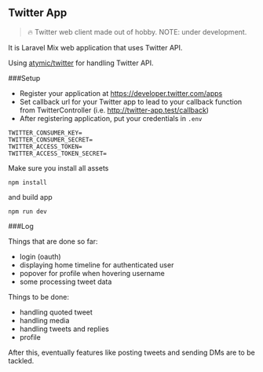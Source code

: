 ## Twitter App

> 🔥 Twitter web client made out of hobby. NOTE: under development.


It is Laravel Mix web application that uses Twitter API. 

Using [atymic/twitter](https://github.com/atymic/twitter) for handling Twitter API.


###Setup

- Register your application at https://developer.twitter.com/apps
- Set callback url for your Twitter app to lead to your callback function from TwitterController (i.e. http://twitter-app.test/callback)
- After registering application, put your credentials in `.env`

```
TWITTER_CONSUMER_KEY=
TWITTER_CONSUMER_SECRET=
TWITTER_ACCESS_TOKEN=
TWITTER_ACCESS_TOKEN_SECRET=
```

Make sure you install all assets

```
npm install
```

and build app

```
npm run dev
```

###Log

Things that are done so far:
- login (oauth)
- displaying home timeline for authenticated user
- popover for profile when hovering username
- some processing tweet data

Things to be done:
- handling quoted tweet
- handling media
- handling tweets and replies
- profile

After this, eventually features like posting tweets and sending DMs are to be tackled.
